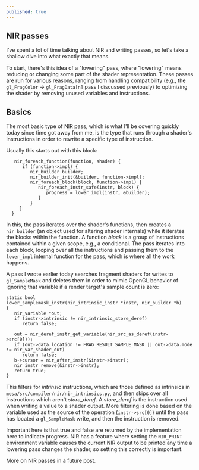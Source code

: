 ```yaml
---
published: true
---
```

## NIR passes

I've spent a lot of time talking about NIR and writing passes, so let's take a shallow dive into what exactly that means.

To start, there's this idea of a "lowering" pass, where "lowering" means reducing or changing some part of the shader representation. These passes are run for various reasons, ranging from handling compatibility (e.g., the `gl_FragColor` -> `gl_FragData[n]` pass I discussed previously) to optimizing the shader by removing unused variables and instructions.

## Basics
The most basic type of NIR pass, which is what I'll be covering quickly today since time got away from me, is the type that runs through a shader's instructions in order to rewrite a specific type of instruction.

Usually this starts out with this block:
```
   nir_foreach_function(function, shader) {
      if (function->impl) {
         nir_builder builder;
         nir_builder_init(&builder, function->impl);
         nir_foreach_block(block, function->impl) {
            nir_foreach_instr_safe(instr, block) {
               progress = lower_impl(instr, &builder);
            }
         }
     }
  }
```
In this, the pass iterates over the shader's functions, then creates a `nir_builder` (an object used for altering shader internals) while it iterates the blocks within the function. A function *block* is a group of instructions contained within a given scope, e.g., a conditional. The pass iterates into each block, looping over all the instructions and passing them to the `lower_impl` internal function for the pass, which is where all the work happens.

A pass I wrote earlier today searches fragment shaders for writes to `gl_SampleMask` and deletes them in order to mimic OpenGL behavior of ignoring that variable if a render target's sample count is zero:
```
static bool
lower_samplemask_instr(nir_intrinsic_instr *instr, nir_builder *b)
{
   nir_variable *out;
   if (instr->intrinsic != nir_intrinsic_store_deref)
      return false;

   out = nir_deref_instr_get_variable(nir_src_as_deref(instr->src[0]));
   if (out->data.location != FRAG_RESULT_SAMPLE_MASK || out->data.mode != nir_var_shader_out)
      return false;
   b->cursor = nir_after_instr(&instr->instr);
   nir_instr_remove(&instr->instr);
   return true;
}
```
This filters for *intrinsic* instructions, which are those defined as intrinsics in `mesa/src/compiler/nir/nir_intrinsics.py`, and then skips over all instructions which aren't *store_deref*. A *store_deref* is the instruction used when writing a value to a shader output. More filtering is done based on the variable used as the source of the operation (`instr->src[0]`) until the pass has located a `gl_SampleMask` write, and then the instruction is removed.

Important here is that true and false are returned by the implementation here to indicate progress. NIR has a feature where setting the `NIR_PRINT` environment variable causes the current NIR output to be printed any time a lowering pass changes the shader, so setting this correctly is important.

More on NIR passes in a future post.
